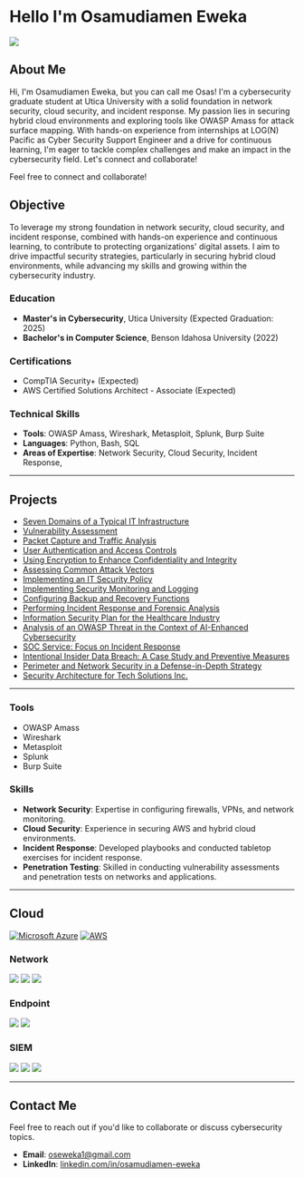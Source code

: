 # Hello I'm Osamudiamen Eweka 
<a href="https://www.linkedin.com/in/osamudiamen-eweka-85b3b3261/"><img src="https://img.shields.io/badge/-LinkedIn-0072b1?&style=for-the-badge&logo=linkedin&logoColor=white" /></a>
## About Me
Hi, I'm Osamudiamen Eweka, but you can call me Osas! I'm a cybersecurity graduate student at Utica University with a solid foundation in network security, cloud security, and incident response. My passion lies in securing hybrid cloud environments and exploring tools like OWASP Amass for attack surface mapping. With hands-on experience from internships at LOG(N) Pacific as Cyber Security Support Engineer and a drive for continuous learning, I'm eager to tackle complex challenges and make an impact in the cybersecurity field. Let's connect and collaborate!

Feel free to connect and collaborate!

## Objective
To leverage my strong foundation in network security, cloud security, and incident response, combined with hands-on experience and continuous learning, to contribute to protecting organizations' digital assets. I aim to drive impactful security strategies, particularly in securing hybrid cloud environments, while advancing my skills and growing within the cybersecurity industry.


### Education
- **Master's in Cybersecurity**, Utica University (Expected Graduation: 2025)
- **Bachelor's in Computer Science**, Benson Idahosa University (2022)

### Certifications
- CompTIA Security+ (Expected)
- AWS Certified Solutions Architect - Associate (Expected)

### Technical Skills
- **Tools**: OWASP Amass, Wireshark, Metasploit, Splunk, Burp Suite
- **Languages**: Python, Bash, SQL
- **Areas of Expertise**: Network Security, Cloud Security, Incident Response, 

---

## Projects
- [Seven Domains of a Typical IT Infrastructure](https://github.com/Eweka01/-Seven-Domains-of-a-Typical-IT-Infrastructure-/tree/main)
- [Vulnerability Assessment](https://github.com/Eweka01/Performing-a-Vulnerability-Assessment/tree/main)
- [Packet Capture and Traffic Analysis](https://github.com/Eweka01/Performing-Packet-Capture-and-Traffic-Analysis/tree/main)
- [User Authentication and Access Controls](https://github.com/Eweka01/Applying-User-Authentication-and-Access-Controls/tree/main)
- [Using Encryption to Enhance Confidentiality and Integrity](https://github.com/Eweka01/Using-Encryption-to-Enhance-Confidentiality-and-Integrity)
- [Assessing Common Attack Vectors](https://github.com/Eweka01/Assessing-Common-Attack-Vectors/tree/main)
- [Implementing an IT Security Policy](https://github.com/Eweka01/Implementing-an-IT-Security-Policy)
- [Implementing Security Monitoring and Logging](https://github.com/Eweka01/Implementing-Security-Monitoring-and-Logging)
- [Configuring Backup and Recovery Functions](https://github.com/Eweka01/-Configuring-Backup-and-Recovery-Functions)
- [Performing Incident Response and Forensic Analysis](https://github.com/Eweka01/Performing-Incident-Response-and-Forensic-Analysis/tree/main)
- [Information Security Plan for the Healthcare Industry](https://github.com/Eweka01/Comprehensive-Information-Security-Plan-for-the-Healthcare-Industry)
- [Analysis of an OWASP Threat in the Context of AI-Enhanced Cybersecurity](https://github.com/Eweka01/Analysis-of-an-OWASP-Threat-in-the-Context-of-AI-Enhanced-Cybersecurity-)
- [SOC Service: Focus on Incident Response](https://github.com/Eweka01/SOC-Service-Focus-on-Incident-Response)
- [Intentional Insider Data Breach: A Case Study and Preventive Measures](https://github.com/Eweka01/Intentional-Insider-Data-Breach-A-Case-Study-and-Preventive-Measures)
- [Perimeter and Network Security in a Defense-in-Depth Strategy ](https://github.com/Eweka01/Perimeter-and-Network-Security-in-a-Defense-in-Depth-Strategy-)
- [Security Architecture for Tech Solutions Inc.](https://github.com/Eweka01/Security-Architecture-for-Tech-Solutions-Inc.)

---
### Tools
- OWASP Amass
- Wireshark
- Metasploit
- Splunk
- Burp Suite

### Skills
- **Network Security**: Expertise in configuring firewalls, VPNs, and network monitoring.
- **Cloud Security**: Experience in securing AWS and hybrid cloud environments.
- **Incident Response**: Developed playbooks and conducted tabletop exercises for incident response.
- **Penetration Testing**: Skilled in conducting vulnerability assessments and penetration tests on networks and applications.

---

## Cloud

[![Microsoft Azure](https://img.shields.io/badge/Microsoft_Azure-0089D6?style=for-the-badge&logo=microsoft-azure&logoColor=white)](https://learn.microsoft.com/en-us/azure/)
[![AWS](https://img.shields.io/badge/Amazon_AWS-232F3E?style=for-the-badge&logo=amazon-aws&logoColor=white)](https://aws.amazon.com/)

### Network
<div>
    <img src="https://img.shields.io/badge/-Wireshark-1679A7?&style=for-the-badge&logo=Wireshark&logoColor=white" />
    <img src="https://img.shields.io/badge/-Suricata-EF3B2D?&style=for-the-badge&logo=Suricata&logoColor=white" />
    <img src="https://img.shields.io/badge/-Zeek-777BB4?&style=for-the-badge&logo=Zeek&logoColor=white" />
</div>

### Endpoint
<div>
    <img src="https://img.shields.io/badge/-Microsoft_Defender_for_Endpoint-00A4EF?&style=for-the-badge&logo=Microsoft&logoColor=white" />
    <img src="https://img.shields.io/badge/-Velociraptor-4B275F?&style=for-the-badge&logo=Velociraptor&logoColor=white" />
</div>

### SIEM
<div>
    <img src="https://img.shields.io/badge/-Microsoft_Sentinel-0078D4?&style=for-the-badge&logo=Microsoft&logoColor=white" />
    <img src="https://img.shields.io/badge/-Splunk-000000?&style=for-the-badge&logo=Splunk&logoColor=white" />
    <img src="https://img.shields.io/badge/-Elastic-005571?&style=for-the-badge&logo=Elastic&logoColor=white" />
</div>

---

## Contact Me
Feel free to reach out if you'd like to collaborate or discuss cybersecurity topics.

- **Email**: oseweka1@gmail.com
- **LinkedIn**: [linkedin.com/in/osamudiamen-eweka](https://www.linkedin.com/in/osamudiamen-eweka-85b3b3261/)
